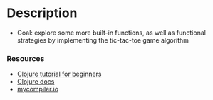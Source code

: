 # Description

- Goal: explore some more built-in functions, as well as functional strategies by implementing the tic-tac-toe game algorithm

### Resources
- [Clojure tutorial for beginners](https://youtu.be/zFPiPBIkAcQ)
- [Clojure docs](https://clojuredocs.org)
- [mycompiler.io](https://www.mycompiler.io/)
